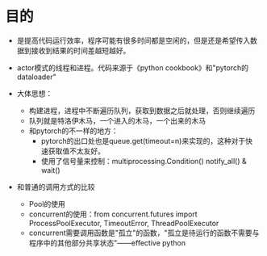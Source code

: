 # 目的
- 是提高代码运行效率，程序可能有很多时间都是空闲的，但是还是希望传入数据到接收到结果的时间差越短越好。
- actor模式的线程和进程。代码来源于《python cookbook》和"pytorch的dataloader"
- 大体思想：
    - 构建进程，进程中不断遍历队列，获取到数据之后就处理，否则继续遍历
    - 队列就是特洛伊木马，一个进入的木马，一个出来的木马
    - 和pytorch的不一样的地方：
        - pytorch的出口处也是queue.get(timeout=n)来实现的，这种对于快速获取值不太友好。
        - 使用了信号量来控制：multiprocessing.Condition() notify_all() & wait()

- 和普通的调用方式的比较
    - Pool的使用
    - concurrent的使用：from concurrent.futures import ProcessPoolExecutor, TimeoutError, ThreadPoolExecutor
    - concurrent需要调用函数是"孤立"的函数，"孤立是待运行的函数不需要与程序中的其他部分共享状态"——effective python
